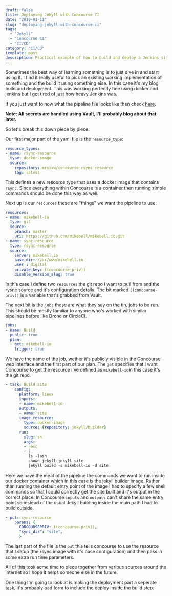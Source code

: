 ```yaml
---
draft: false
title: Deploying Jekyll with Concourse CI
date: "2019-01-11"
slug: "deploying-jekyll-with-concourse-ci"
tags:
  - "Jekyll"
  - "Concourse CI"
  - "CI/CD"
category: "CI/CD"
template: post
description: Practical example of how to build and deploy a Jenkins site using Concourse CI.
---
```


Sometimes the best way of learning something is to just dive in and start using it. I find it really useful to pick an existing working implementation of something and the build it using something else. In this case it's my blog build and deployment. This was working perfectly fine using docker and jenkins but I got tired of just how heavy Jenkins was.

If you just want to now what the pipeline file looks like then check [here](https://github.com/mikebell/mikebell.io/blob/master/concourse.yml).

**Note: All secrets are handled using Vault, I'll probably blog about that later.**

So let's break this down piece by piece:

Our first major part of the yaml file is the `resource_type`:

```yaml
resource_types:
- name: rsync-resource
  type: docker-image
  source:
    repository: mrsixw/concourse-rsync-resource
    tag: latest
```

This defines a new resource type that uses a docker image that contains `rsync`. Since everything within Concourse is a container then running simple commands should be done this way as well.

Next up is our `resources` these are "things" we want the pipeline to use:

```yaml
resources:
- name: mikebell-io
  type: git
  source:
    branch: master
    uri: https://github.com/mikebell/mikebell.io.git
- name: sync-resource
  type: rsync-resource
  source:
    server: mikebell.io
    base_dir: /var/www/mikebell.io
    user : digital
    private_key: ((concourse-priv))
    disable_version_slug: true
```

In this case I define two `resources` the git repo I want to pull from and the rysnc source and it's configuration details. The bit marked `((concourse-priv))` is a variable that's grabbed from Vault.

The next bit is the `jobs` these are what they say on the tin, jobs to be run. This should be mostly familiar to anyone who's worked with similar pipelines before like Drone or CircleCI.

```yaml
jobs:
- name: Build
  public: true
  plan:
  - get: mikebell-io
    trigger: true
```

We have the name of the job, wether it's publicly visible in the Concourse web interface and the first part of our plan. The `get` specifies that I want Concourse to get the resource I've defined as `mikebell-io`in this case it's the git repo.

```yaml
- task: Build site
    config:
      platform: linux
      inputs:
      - name: mikebell-io
      outputs:
      - name: site
      image_resource:
        type: docker-image
        source: {repository: jekyll/builder}
      run:
        slug: sh
        args:
        - -exc
        - |
          ls -lash
          chown jekyll:jekyll site
          jekyll build -s mikebell-io -d site
```

Here we have the meat of the pipeline the commands we want to run inside our docker container which in this case is the jekyll builder image. Rather than running the default entry point of the image I had to specify a few shell commands so that I could correctly get the site built and it's output in the correct place. In Concourse `inputs` and `outputs` can't share the same entry point so instead of the usual Jekyll building inside the main path I had to build outside.

```yaml
- put: sync-resource
    params: {
      CONCOURSEPRIV: ((concourse-priv)),
      "sync_dir": "site",
      }
```

The last part of the file is the `put` this tells concourse to use the resource that I setup (the rsync image with it's base configuration) and then pass in some extra run time parameters.

All of this took some time to piece together from various sources around the internet so I hope it helps someone else in the future.

One thing I'm going to look at is making the deployment part a seperate task, it's probably bad form to include the deploy inside the build step.
